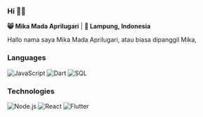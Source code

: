 ### Hi 👋🏼

**😸 Mika Mada Aprilugari** | **📍 Lampung, Indonesia**

Hallo nama saya Mika Mada Aprilugari, atau biasa dipanggil Mika,

### Languages

![JavaScript](https://img.shields.io/badge/-JavaScript-000?&logo=JavaScript)
![Dart](https://img.shields.io/badge/-Dart-000?&logo=Dart)
![SQL](https://img.shields.io/badge/-SQL-000?&logo=MySQL)

### Technologies

![Node.js](https://img.shields.io/badge/-Node.js-000?&logo=node.js)
![React](https://img.shields.io/badge/-React-000?&logo=React)
![Flutter](https://img.shields.io/badge/-Flutter-000?&logo=Flutter)
